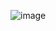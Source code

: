 ![image](https://github.com/sejongsmarcle/2024_Spring_Kaggle_Study/assets/128437492/7f1985de-3a3a-4b55-851d-59624e826015)
